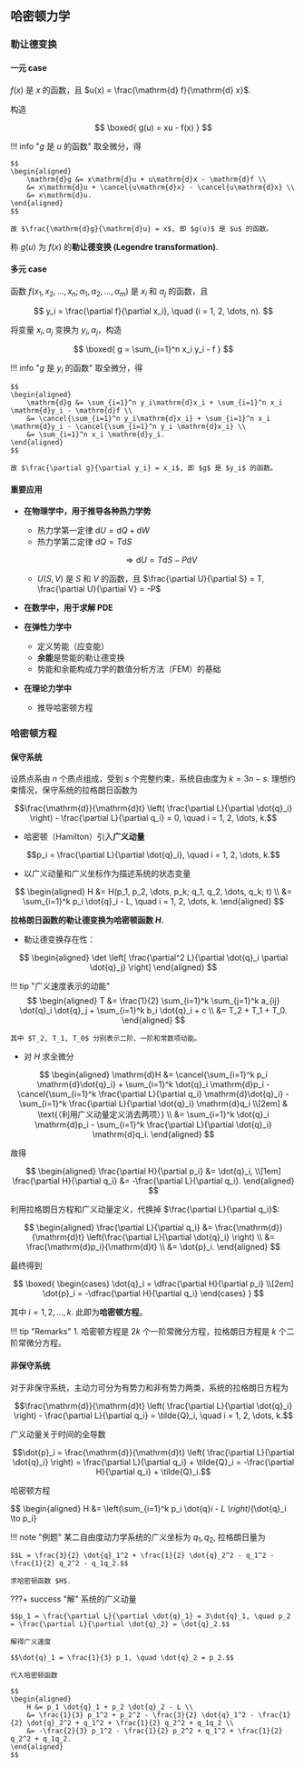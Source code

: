 
## 哈密顿力学

### 勒让德变换

#### 一元 case

$f(x)$ 是 $x$ 的函数，且 $u(x) = \frac{\mathrm{d} f}{\mathrm{d} x}$.

构造

$$
\boxed{
    g(u) = xu - f(x)
}
$$

!!! info "$g$ 是 $u$ 的函数"
    取全微分，得

    $$
    \begin{aligned}
        \mathrm{d}g &= x\mathrm{d}u + u\mathrm{d}x - \mathrm{d}f \\
        &= x\mathrm{d}u + \cancel{u\mathrm{d}x} - \cancel{u\mathrm{d}x} \\
        &= x\mathrm{d}u.
    \end{aligned}
    $$

    故 $\frac{\mathrm{d}g}{\mathrm{d}u} = x$, 即 $g(u)$ 是 $u$ 的函数。

称 $g(u)$ 为 $f(x)$ 的**勒让德变换 (Legendre transformation)**.    

#### 多元 case

函数 $f(x_1, x_2, \dots, x_n; \alpha_1, \alpha_2, \dots, \alpha_m)$ 是 $x_i$ 和 $\alpha_j$ 的函数，且

$$ y_i = \frac{\partial f}{\partial x_i}, \quad (i = 1, 2, \dots, n). $$

将变量 $x_i, \alpha_j$ 变换为 $y_i, \alpha_j$，构造

$$
\boxed{
    g = \sum_{i=1}^n x_i y_i - f
}
$$

!!! info "$g$ 是 $y_i$ 的函数"
    取全微分，得

    $$
    \begin{aligned}
        \mathrm{d}g &= \sum_{i=1}^n y_i\mathrm{d}x_i + \sum_{i=1}^n x_i \mathrm{d}y_i - \mathrm{d}f \\
        &= \cancel{\sum_{i=1}^n y_i\mathrm{d}x_i} + \sum_{i=1}^n x_i \mathrm{d}y_i - \cancel{\sum_{i=1}^n y_i \mathrm{d}x_i} \\
        &= \sum_{i=1}^n x_i \mathrm{d}y_i.
    \end{aligned}
    $$

    故 $\frac{\partial g}{\partial y_i} = x_i$, 即 $g$ 是 $y_i$ 的函数。

#### 重要应用

- **在物理学中，用于推导各种热力学势**
    - 热力学第一定律 $\mathrm{d}U = \mathrm{d}Q + \mathrm{d}W$
    - 热力学第二定律 $\mathrm{d}Q = T\mathrm{d}S$
    
    $$\Longrightarrow \mathrm{d}U = T\mathrm{d}S - P\mathrm{d}V$$

    - $U(S,V)$ 是 $S$ 和 $V$ 的函数，且 $\frac{\partial U}{\partial S} = T, \frac{\partial U}{\partial V} = -P$

- **在数学中，用于求解 PDE**
- **在弹性力学中**
    - 定义势能（应变能）
    - **余能**是势能的勒让德变换
    - 势能和余能构成力学的数值分析方法（FEM）的基础
- **在理论力学中**
    - 推导哈密顿方程

### 哈密顿方程

#### 保守系统

设质点系由 $n$ 个质点组成，受到 $s$ 个完整约束，系统自由度为 $k = 3n - s$.
理想约束情况，保守系统的拉格朗日函数为

$$\frac{\mathrm{d}}{\mathrm{d}t} \left( \frac{\partial L}{\partial \dot{q}_i} \right) - \frac{\partial L}{\partial q_i} = 0, \quad i = 1, 2, \dots, k.$$

- 哈密顿（Hamilton）引入**广义动量**

$$p_i = \frac{\partial L}{\partial \dot{q}_i}, \quad i = 1, 2, \dots, k.$$

- 以广义动量和广义坐标作为描述系统的状态变量

$$
\begin{aligned}
H &= H(p_1, p_2, \dots, p_k; q_1, q_2, \dots, q_k; t) \\
&= \sum_{i=1}^k p_i \dot{q}_i - L, \quad i = 1, 2, \dots, k.
\end{aligned}
$$

**拉格朗日函数的勒让德变换为哈密顿函数 $H$.**

- 勒让德变换存在性：

$$
\begin{aligned}
    \det \left[ \frac{\partial^2 L}{\partial \dot{q}_i \partial \dot{q}_j} \right]
\end{aligned}
$$

!!! tip "广义速度表示的动能"
    $$
    \begin{aligned}
        T &= \frac{1}{2} \sum_{i=1}^k \sum_{j=1}^k a_{ij} \dot{q}_i \dot{q}_j + \sum_{i=1}^k b_i \dot{q}_i + c \\
        &= T_2 + T_1 + T_0.
    \end{aligned}
    $$

    其中 $T_2, T_1, T_0$ 分别表示二阶、一阶和常数项动能。

- 对 $H$ 求全微分

$$
\begin{aligned}
\mathrm{d}H &= \cancel{\sum_{i=1}^k p_i \mathrm{d}\dot{q}_i} + \sum_{i=1}^k \dot{q}_i \mathrm{d}p_i - \cancel{\sum_{i=1}^k \frac{\partial L}{\partial q_i} \mathrm{d}\dot{q}_i} - \sum_{i=1}^k \frac{\partial L}{\partial \dot{q}_i} \mathrm{d}q_i \\[2em]
& \text{（利用广义动量定义消去两项）} \\
&= \sum_{i=1}^k \dot{q}_i \mathrm{d}p_i - \sum_{i=1}^k \frac{\partial L}{\partial \dot{q}_i} \mathrm{d}q_i.
\end{aligned}
$$

故得

$$
\begin{aligned}
    \frac{\partial H}{\partial p_i} &= \dot{q}_i, \\[1em]
    \frac{\partial H}{\partial q_i} &= -\frac{\partial L}{\partial q_i}.
\end{aligned}
$$

利用拉格朗日方程和广义动量定义，代换掉 $\frac{\partial L}{\partial q_i}$:

$$
\begin{aligned}
    \frac{\partial L}{\partial q_i} &= \frac{\mathrm{d}}{\mathrm{d}t} \left(\frac{\partial L}{\partial \dot{q}_i} \right) \\
    &= \frac{\mathrm{d}p_i}{\mathrm{d}t} \\
    &= \dot{p}_i.
\end{aligned}
$$

最终得到

$$
\boxed{
\begin{cases}
    \dot{q}_i = \dfrac{\partial H}{\partial p_i} \\[2em]
    \dot{p}_i = -\dfrac{\partial H}{\partial q_i}
\end{cases}
}
$$

其中 $i = 1, 2, \dots, k$. 此即为**哈密顿方程**。

!!! tip "Remarks"
    1. 哈密顿方程是 $2k$ 个一阶常微分方程，拉格朗日方程是 $k$ 个二阶常微分方程。

#### 非保守系统

对于非保守系统，主动力可分为有势力和非有势力两类，系统的拉格朗日方程为

$$\frac{\mathrm{d}}{\mathrm{d}t} \left( \frac{\partial L}{\partial \dot{q}_i} \right) - \frac{\partial L}{\partial q_i} = \tilde{Q}_i, \quad i = 1, 2, \dots, k.$$

广义动量关于时间的全导数

$$\dot{p}_i = \frac{\mathrm{d}}{\mathrm{d}t} \left( \frac{\partial L}{\partial \dot{q}_i} \right) = \frac{\partial L}{\partial q_i} + \tilde{Q}_i = -\frac{\partial H}{\partial q_i} + \tilde{Q}_i.$$

哈密顿方程

$$
\begin{aligned}
    H &= \left(\sum_{i=1}^k p_i \dot{q}_i - L \right)_{\dot{q}_i \to p_i}







!!! note "例题"
    某二自由度动力学系统的广义坐标为 $q_1, q_2$, 拉格朗日量为

    $$L = \frac{3}{2} \dot{q}_1^2 + \frac{1}{2} \dot{q}_2^2 - q_1^2 - \frac{1}{2} q_2^2 - q_1q_2.$$

    求哈密顿函数 $H$.

???+ success "解"
    系统的广义动量

    $$p_1 = \frac{\partial L}{\partial \dot{q}_1} = 3\dot{q}_1, \quad p_2 = \frac{\partial L}{\partial \dot{q}_2} = \dot{q}_2.$$

    解得广义速度

    $$\dot{q}_1 = \frac{1}{3} p_1, \quad \dot{q}_2 = p_2.$$

    代入哈密顿函数

    $$
    \begin{aligned}
        H &= p_1 \dot{q}_1 + p_2 \dot{q}_2 - L \\
        &= \frac{1}{3} p_1^2 + p_2^2 - \frac{3}{2} \dot{q}_1^2 - \frac{1}{2} \dot{q}_2^2 + q_1^2 + \frac{1}{2} q_2^2 + q_1q_2 \\
        &= -\frac{2}{3} p_1^2 - \frac{1}{2} p_2^2 + q_1^2 + \frac{1}{2} q_2^2 + q_1q_2.
    \end{aligned}
    $$